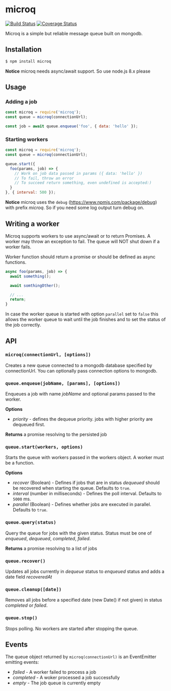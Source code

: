 # microq

[![Build Status](https://travis-ci.org/saintedlama/microq.svg?branch=master)](https://travis-ci.org/saintedlama/microq)
[![Coverage Status](https://coveralls.io/repos/github/saintedlama/microq/badge.svg?branch=master)](https://coveralls.io/github/saintedlama/microq?branch=master)

Microq is a simple but reliable message queue built on mongodb.

## Installation

```bash
$ npm install microq
```

**Notice** microq needs async/await support. So use node.js 8.x please

## Usage

### Adding a job

```javascript
const microq = require('microq');
const queue = microq(connectionUrl);

const job = await queue.enqueue('foo', { data: 'hello' });
```

### Starting workers

```javascript
const microq = require('microq');
const queue = microq(connectionUrl);

queue.start({
  foo(params, job) => {
    // Work on job data passed in params ({ data: 'hello' })
    // To fail, throw an error
    // To succeed return something, even undefined is accepted:)
  }
}, { interval: 500 });
```

**Notice** microq uses the `debug` (https://www.npmjs.com/package/debug) with prefix *microq*. So if you need some log output turn debug on.

## Writing a worker

Microq supports workers to use async/await or to return Promises. A worker may throw an exception to fail. The queue will NOT shut down if a worker fails.

Worker function should return a promise or should be defined as async functions. 

```javascript
async foo(params, job) => {
  await something();

  await somthingOther();

  // ...
  return;
}
```

In case the worker queue is started with option `parallel` set to `false` this allows the worker queue to wait until
the job finishes and to set the status of the job correctly.

## API

### `microq(connectionUrl, [options])`

Creates a new queue connected to a mongodb database specified by connectionUrl. You can optionally pass connection options to mongodb.

### `queue.enqueue(jobName, [params], [options])`

Enqueues a job with name *jobName* and optional params passed to the worker.

**Options**

* *priority* - defines the dequeue priority. jobs with higher priority are dequeued first.

**Returns** a promise resolving to the persisted job

### `queue.start(workers, options)`

Starts the queue with workers passed in the workers object. A worker must be a function.

**Options**

* *recover* (Boolean) - Defines if jobs that are in status *dequeued* should be recovered when starting the queue.  Defaults to `true`.
* *interval* (number in milliseconds) - Defines the poll interval. Defaults to `5000` ms.
* *parallel* (Boolean) - Defines whether jobs are executed in parallel. Defaults to `true`.

### `queue.query(status)`

Query the queue for jobs with the given status. Status must be one of *enqueued*, *dequeued*, *completed*, *failed*.

**Returns** a promise resolving to a list of jobs

### `queue.recover()`

Updates all jobs currently in *dequeue* status to *enqueued* status and adds a date field *recoveredAt*

### `queue.cleanup([date])`

Removes all jobs before a specified date (new Date() if not given) in status *completed* or *failed*.

### `queue.stop()`

Stops polling. No workers are started after stopping the queue.

## Events

The queue object returned by `microq(connectionUrl)` is an EventEmitter emitting events:

* *failed* - A worker failed to process a job
* *completed* - A woker processed a job successfully
* *empty* - The job queue is currently empty
